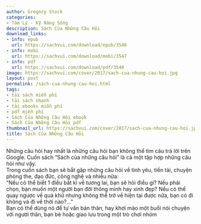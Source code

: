 ```yaml
---
author: Gregory Stock
categories:
- Tâm Lý - Kỹ Năng Sống
description: Sách Của Những Câu Hỏi
download_links:
- info: epub
  url: https://sachvui.com/download/epub/3546
- info: mobi
  url: https://sachvui.com/download/mobi/3547
- info: pdf
  url: https://sachvui.com/download/pdf/3548
image: https://sachvui.com/cover/2017/sach-cua-nhung-cau-hoi.jpg
layout: post
permalink: /sach-cua-nhung-cau-hoi.html
tags:
- tải sách miễn phí
- tải sách nhanh
- tải ebooks miễn phí
- pdf miễn phí
- Sách Của Những Câu Hỏi ebook
- Sách Của Những Câu Hỏi pdf
thumbnail_url: https://sachvui.com/cover/2017/sach-cua-nhung-cau-hoi.jpg
title: Sách Của Những Câu Hỏi
---
```


 <div class="item-desc text-justify"> <p>Những câu hỏi hay nhất là những câu hỏi bạn không thể tìm câu trả lời trên Google. Cuốn sách “Sách của những câu hỏi” là cả một tập hợp những câu hỏi như vậy.<br>Trong cuốn sách bạn sẽ bắt gặp những câu hỏi về tình yêu, tiền tài, chuyện phòng the, đạo đức, công nghệ và nhiều nữa:<br>“Nếu có thể biết 1 điều bất kì về tương lai, bạn sẽ hỏi điều gì? Nếu phải chọn, bạn muốn một người bạn đời thông minh hay xinh đẹp? Nếu có thể quay ngược về quá khứ nhưng không thể trở về hiện tại được nữa, bạn có đi không và đi về thời nào?…”<br>Bạn có thể dùng nó để tự vấn bản thân, hay khơi mào một buổi nói chuyện với người thân, bạn bè hoặc giao lưu trong một trò chơi nhóm</p> </div>